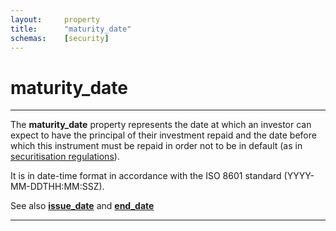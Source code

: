 ```yaml
---
layout:		property
title:		"maturity_date"
schemas:	[security]
---
```


# maturity_date

---

The **maturity_date** property represents the date at which an investor can expect to have the principal of their investment repaid and the date before which this instrument must be repaid in order not to be in default (as in [securitisation regulations][sec-regs]).

It is in date-time format in accordance with the ISO 8601 standard (YYYY-MM-DDTHH:MM:SSZ).

See also [**issue_date**][issue_date] and [**end_date**][end_date]

---

[issue_date]:       https://github.com/suadelabs/fire/blob/master/documentation/properties/issue_date.md

[end_date]:       https://github.com/suadelabs/fire/blob/master/documentation/properties/end_date.md

[sec-regs]:    https://eur-lex.europa.eu/legal-content/EN/TXT/?uri=uriserv%3AOJ.L_.2020.289.01.0001.01.ENG&toc=OJ%3AL%3A2020%3A289%3ATOC
